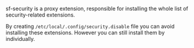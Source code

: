 sf-security is a proxy extension, responsible for installing
the whole list of security-related extensions.

By creating `/etc/local/.config/security.disable` file you can
avoid installing these extensions. However you can still install
them by individually.
